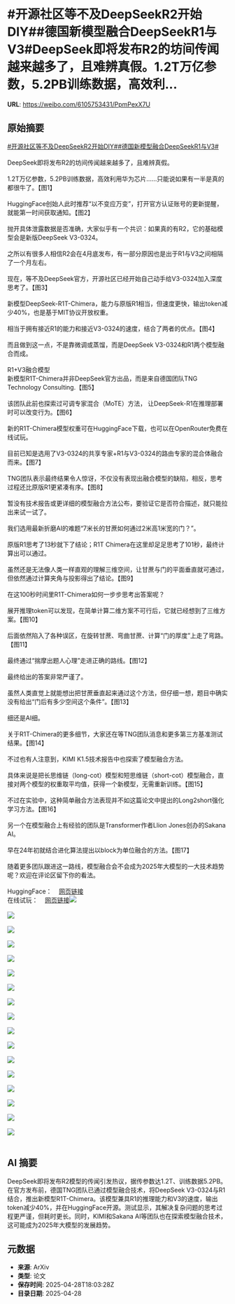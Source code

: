 # #开源社区等不及DeepSeekR2开始DIY##德国新模型融合DeepSeekR1与V3#DeepSeek即将发布R2的坊间传闻越来越多了，且难辨真假。1.2T万亿参数，5.2PB训练数据，高效利...

**URL**: https://weibo.com/6105753431/PpmPexX7U

## 原始摘要

<a href="https://m.weibo.cn/search?containerid=231522type%3D1%26t%3D10%26q%3D%23%E5%BC%80%E6%BA%90%E7%A4%BE%E5%8C%BA%E7%AD%89%E4%B8%8D%E5%8F%8ADeepSeekR2%E5%BC%80%E5%A7%8BDIY%23&amp;extparam=%23%E5%BC%80%E6%BA%90%E7%A4%BE%E5%8C%BA%E7%AD%89%E4%B8%8D%E5%8F%8ADeepSeekR2%E5%BC%80%E5%A7%8BDIY%23" data-hide=""><span class="surl-text">#开源社区等不及DeepSeekR2开始DIY#</span></a><a href="https://m.weibo.cn/search?containerid=231522type%3D1%26t%3D10%26q%3D%23%E5%BE%B7%E5%9B%BD%E6%96%B0%E6%A8%A1%E5%9E%8B%E8%9E%8D%E5%90%88DeepSeekR1%E4%B8%8EV3%23&amp;extparam=%23%E5%BE%B7%E5%9B%BD%E6%96%B0%E6%A8%A1%E5%9E%8B%E8%9E%8D%E5%90%88DeepSeekR1%E4%B8%8EV3%23" data-hide=""><span class="surl-text">#德国新模型融合DeepSeekR1与V3#</span></a><br><br>DeepSeek即将发布R2的坊间传闻越来越多了，且难辨真假。<br><br>1.2T万亿参数，5.2PB训练数据，高效利用华为芯片……只能说如果有一半是真的都很牛了。【图1】<br><br>HuggingFace创始人此时推荐“以不变应万变”，打开官方认证账号的更新提醒，就能第一时间获取通知。【图2】<br><br>抛开具体泄露数据是否准确，大家似乎有一个共识：如果真的有R2，它的基础模型会是新版DeepSeek V3-0324。<br><br>之所以有很多人相信R2会在4月底发布，有一部分原因也是出于R1与V3之间相隔了一个月左右。<br><br>现在，等不及DeepSeek官方，开源社区已经开始自己动手给V3-0324加入深度思考了。【图3】<br><br>新模型DeepSeek-R1T-Chimera，能力与原版R1相当，但速度更快，输出token减少40%，也是基于MIT协议开放权重。<br><br>相当于拥有接近R1的能力和接近V3-0324的速度，结合了两者的优点。【图4】<br><br>而且做到这一点，不是靠微调或蒸馏，而是DeepSeek V3-0324和R1两个模型融合而成。<br><br>R1+V3融合模型  <br>新模型R1T-Chimera并非DeepSeek官方出品，而是来自德国团队TNG Technology Consulting.【图5】<br><br>该团队此前也探索过可调专家混合（MoTE）方法， 让DeepSeek-R1在推理部署时可以改变行为。【图6】<br><br>新的R1T-Chimera模型权重可在HuggingFace下载，也可以在OpenRouter免费在线试玩。<br><br>目前已知是选用了V3-0324的共享专家+R1与V3-0324的路由专家的混合体融合而来。【图7】<br><br>TNG团队表示最终结果令人惊讶，不仅没有表现出融合模型的缺陷，相反，思考过程还比原版R1更紧凑有序。【图8】<br><br>暂没有技术报告或更详细的模型融合方法公布，要验证它是否符合描述，就只能拉出来试一试了。<br><br>我们选用最新折磨AI的难题“7米长的甘蔗如何通过2米高1米宽的门？”。<br><br>原版R1思考了13秒就下了结论；R1T Chimera在这里却足足思考了101秒，最终计算出可以通过。<br><br>虽然还是无法像人类一样直观的理解三维空间，让甘蔗与门的平面垂直就可通过，但依然通过计算夹角与投影得出了结论。【图9】<br><br>在这100秒时间里R1T-Chimera如何一步步思考出答案呢？<br><br>展开推理token可以发现，在简单计算二维方案不可行后，它就已经想到了三维方案。【图10】<br><br>后面依然陷入了各种误区，在旋转甘蔗、弯曲甘蔗、计算“门的厚度”上走了弯路。【图11】<br><br>最终通过“揣摩出题人心理”走进正确的路线。【图12】<br><br>最终给出的答案非常严谨了。<br><br>虽然人类直觉上就能想出把甘蔗垂直起来通过这个方法，但仔细一想，题目中确实没有给出“门后有多少空间这个条件”。【图13】<br><br>细还是AI细。<br><br>关于R1T-Chimera的更多细节，大家还在等TNG团队消息和更多第三方基准测试结果。【图14】<br><br>不过也有人注意到，KIMI K1.5技术报告中也探索了模型融合方法。<br><br>具体来说是把长思维链（long-cot）模型和短思维链（short-cot）模型融合，直接对两个模型的权重取平均值，获得一个新模型，无需重新训练。【图15】<br><br>不过在实验中，这种简单融合方法表现并不如这篇论文中提出的Long2short强化学习方法。【图16】<br><br>另一个在模型融合上有经验的团队是Transformer作者Llion Jones创办的Sakana AI。<br><br>早在24年初就结合进化算法提出以block为单位融合的方法。【图17】<br><br>随着更多团队跟进这一路线，模型融合会不会成为2025年大模型的一大技术趋势呢？欢迎在评论区留下你的看法。<br><br>HuggingFace：<a href="https://weibo.cn/sinaurl?u=https%3A%2F%2Fhuggingface.co%2Ftngtech%2FDeepSeek-R1T-Chimera" data-hide=""><span class="url-icon"><img style="width: 1rem;height: 1rem" src="https://h5.sinaimg.cn/upload/2015/09/25/3/timeline_card_small_web_default.png" referrerpolicy="no-referrer"></span><span class="surl-text">网页链接</span></a><br>在线试玩：<a href="https://weibo.cn/sinaurl?u=https%3A%2F%2Fopenrouter.ai%2Ftngtech%2Fdeepseek-r1t-chimera%3Afree" data-hide=""><span class="url-icon"><img style="width: 1rem;height: 1rem" src="https://h5.sinaimg.cn/upload/2015/09/25/3/timeline_card_small_web_default.png" referrerpolicy="no-referrer"></span><span class="surl-text">网页链接</span></a><img style="" src="https://tvax1.sinaimg.cn/large/006Fd7o3gy1i0wn03ff2wj30zk0eb0x5.jpg" referrerpolicy="no-referrer"><br><br><img style="" src="https://tvax2.sinaimg.cn/large/006Fd7o3gy1i0wn03e6vyj30pg0k0wkj.jpg" referrerpolicy="no-referrer"><br><br><img style="" src="https://tvax2.sinaimg.cn/large/006Fd7o3gy1i0wmzwoahzj30zk06hjuj.jpg" referrerpolicy="no-referrer"><br><br><img style="" src="https://tvax1.sinaimg.cn/large/006Fd7o3gy1i0wn00ktr4j30or0k0aec.jpg" referrerpolicy="no-referrer"><br><br><img style="" src="https://tvax2.sinaimg.cn/large/006Fd7o3gy1i0wmzz6d0cj30zk09dwh0.jpg" referrerpolicy="no-referrer"><br><br><img style="" src="https://tvax3.sinaimg.cn/large/006Fd7o3gy1i0wn02qquqj30zk0cuju7.jpg" referrerpolicy="no-referrer"><br><br><img style="" src="https://tvax1.sinaimg.cn/large/006Fd7o3gy1i0wmzzrp0xj30zk07x0vs.jpg" referrerpolicy="no-referrer"><br><br><img style="" src="https://tvax3.sinaimg.cn/large/006Fd7o3gy1i0wmzxfu1ij30zk07ljuv.jpg" referrerpolicy="no-referrer"><br><br><img style="" src="https://tvax4.sinaimg.cn/large/006Fd7o3gy1i0wn01y5orj30k00ljafj.jpg" referrerpolicy="no-referrer"><br><br><img style="" src="https://tvax4.sinaimg.cn/large/006Fd7o3gy1i0wn047u5sj30zk0fk132.jpg" referrerpolicy="no-referrer"><br><br><img style="" src="https://tvax2.sinaimg.cn/large/006Fd7o3gy1i0wn03nly8j30zk0fe7eu.jpg" referrerpolicy="no-referrer"><br><br><img style="" src="https://tvax4.sinaimg.cn/large/006Fd7o3gy1i0wn03alxlj30zk0dyqcm.jpg" referrerpolicy="no-referrer"><br><br><img style="" src="https://tvax1.sinaimg.cn/large/006Fd7o3gy1i0wn04f8grj30xb0k0gt1.jpg" referrerpolicy="no-referrer"><br><br><img style="" src="https://tvax4.sinaimg.cn/large/006Fd7o3gy1i0wmzwzqmuj30zk05fmz5.jpg" referrerpolicy="no-referrer"><br><br><img style="" src="https://tvax2.sinaimg.cn/large/006Fd7o3gy1i0wn01z1haj30zk0bjdha.jpg" referrerpolicy="no-referrer"><br><br><img style="" src="https://tvax2.sinaimg.cn/large/006Fd7o3gy1i0wn03jus7j30zk0epaey.jpg" referrerpolicy="no-referrer"><br><br><img style="" src="https://tvax2.sinaimg.cn/large/006Fd7o3gy1i0wn02n90uj30k00m3n3o.jpg" referrerpolicy="no-referrer"><br><br>

## AI 摘要

DeepSeek即将发布R2模型的传闻引发热议，据传参数达1.2T、训练数据5.2PB。在官方发布前，德国TNG团队已通过模型融合技术，将DeepSeek V3-0324与R1结合，推出新模型R1T-Chimera。该模型兼具R1的推理能力和V3的速度，输出token减少40%，并在HuggingFace开源。测试显示，其解决复杂问题的思考过程更严谨，但耗时更长。同时，KIMI和Sakana AI等团队也在探索模型融合技术，这可能成为2025年大模型的发展趋势。

## 元数据

- **来源**: ArXiv
- **类型**: 论文
- **保存时间**: 2025-04-28T18:03:28Z
- **目录日期**: 2025-04-28
